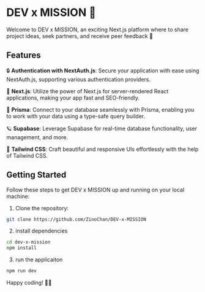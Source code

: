 # DEV x MISSION 🚀

Welcome to DEV x MISSION, an exciting Next.js platform where to share project ideas, seek partners, and receive peer feedback 🌟

## Features

🔒 **Authentication with NextAuth.js**: Secure your application with ease using NextAuth.js, supporting various authentication providers.

🚀 **Next.js**: Utilize the power of Next.js for server-rendered React applications, making your app fast and SEO-friendly.

💎 **Prisma**: Connect to your database seamlessly with Prisma, enabling you to work with your data using a type-safe query builder.

🪐 **Supabase**: Leverage Supabase for real-time database functionality, user management, and more.

🎨 **Tailwind CSS**: Craft beautiful and responsive UIs effortlessly with the help of Tailwind CSS.

## Getting Started

Follow these steps to get DEV x MISSION up and running on your local machine:

1. Clone the repository:

```bash
git clone https://github.com/ZinoChan/DEV-x-MISSION
```

2. install dependencies

```bash
cd dev-x-mission
npm install
```

3. run the applicaiton

```bash
npm run dev
```

Happy coding! 🚀✨
